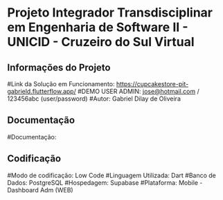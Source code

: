 # Projeto Integrador Transdisciplinar em Engenharia de Software II - UNICID - Cruzeiro do Sul Virtual

## Informações do Projeto

#Link da Solução em Funcionamento: https://cupcakestore-pit-gabrield.flutterflow.app/
#DEMO USER ADMIN: jose@hotmail.com / 123456abc (user/password)
#Autor: Gabriel Dilay de Oliveira

## Documentação
#Documentação: 

## Codificação

#Modo de codificação: Low Code
#Linguagem Utilizada: Dart
#Banco de Dados: PostgreSQL
#Hospedagem: Supabase
#Plataforma: Mobile - Dashboard Adm (WEB)
